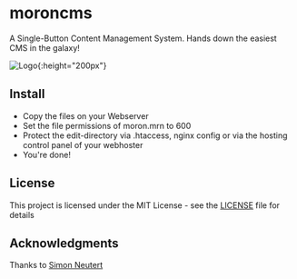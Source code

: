 # moroncms

A Single-Button Content Management System. Hands down the easiest CMS in the galaxy!

![Logo](https://rabocalypse.github.io/moroncms/img/ogmoron.jpg){:height="200px"}

## Install

* Copy the files on your Webserver
* Set the file permissions of moron.mrn to 600
* Protect the edit-directory via .htaccess, nginx config or via the hosting control panel of your webhoster
* You're done!

## License

This project is licensed under the MIT License - see the [LICENSE](LICENSE) file for details

## Acknowledgments

Thanks to [Simon Neutert](https://github.com/simonneutert)
